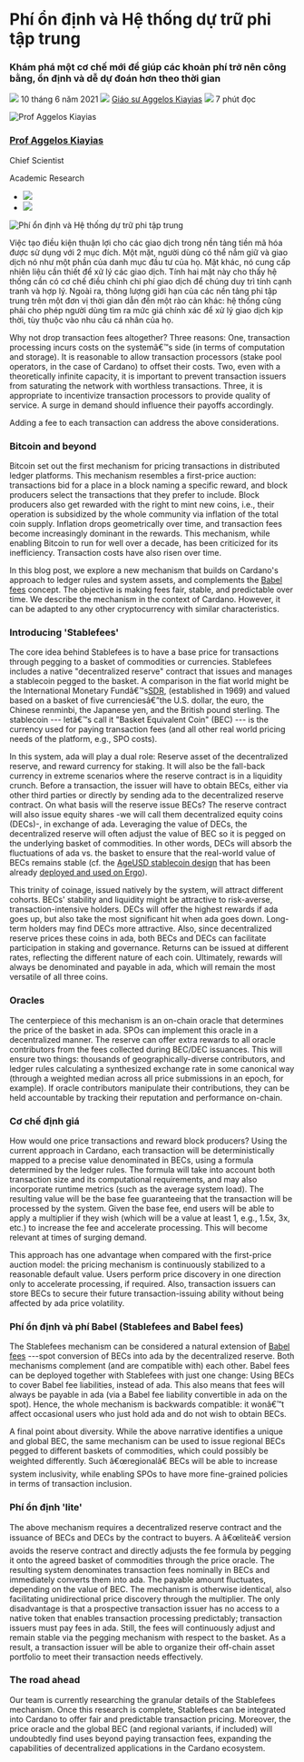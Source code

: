 # Phí ổn định và Hệ thống dự trữ phi tập trung

### **Khám phá một cơ chế mới để giúp các khoản phí trở nên công bằng, ổn định và dễ dự đoán hơn theo thời gian**

![](img/2021-06-10-stablefees-and-the-decentralized-reserve-system.002.png) 10 tháng 6 năm 2021 ![](img/2021-06-10-stablefees-and-the-decentralized-reserve-system.002.png) [Giáo sư Aggelos Kiayias](tmp//en/blog/authors/aggelos-kiayias/page-1/) ![](img/2021-06-10-stablefees-and-the-decentralized-reserve-system.003.png) 7 phút đọc

![Prof Aggelos Kiayias](img/2021-06-10-stablefees-and-the-decentralized-reserve-system.004.png)[](tmp//en/blog/authors/aggelos-kiayias/page-1/)

### [**Prof Aggelos Kiayias**](tmp//en/blog/authors/aggelos-kiayias/page-1/)

Chief Scientist

Academic Research

- ![](img/2021-06-10-stablefees-and-the-decentralized-reserve-system.005.png)[](mailto:aggelos.kiayias@iohk.io "Email")
- ![](img/2021-06-10-stablefees-and-the-decentralized-reserve-system.006.png)[](tmp///www.youtube.com/watch?v=nB6eDbnkAk8 "YouTube")

![Phí ổn định và Hệ thống dự trữ phi tập trung](img/2021-06-10-stablefees-and-the-decentralized-reserve-system.007.jpeg)

Việc tạo điều kiện thuận lợi cho các giao dịch trong nền tảng tiền mã hóa được sử dụng với 2 mục đích. Một mặt, người dùng có thể nắm giữ và giao dịch nó như một phần của danh mục đầu tư của họ. Mặt khác, nó cung cấp nhiên liệu cần thiết để xử lý các giao dịch. Tính hai mặt này cho thấy hệ thống cần có cơ chế điều chỉnh chi phí giao dịch để chúng duy trì tính cạnh tranh và hợp lý. Ngoài ra, thông lượng giới hạn của các nền tảng phi tập trung trên một đơn vị thời gian dẫn đến một rào cản khác: hệ thống cũng phải cho phép người dùng tìm ra mức giá chính xác để xử lý giao dịch kịp thời, tùy thuộc vào nhu cầu cá nhân của họ.

Why not drop transaction fees altogether? Three reasons: One, transaction processing incurs costs on the systemâ€™s side (in terms of computation and storage). It is reasonable to allow transaction processors (stake pool operators, in the case of Cardano) to offset their costs. Two, even with a theoretically infinite capacity, it is important to prevent transaction issuers from saturating the network with worthless transactions. Three, it is appropriate to incentivize transaction processors to provide quality of service. A surge in demand should influence their payoffs accordingly.

Adding a fee to each transaction can address the above considerations.

### **Bitcoin and beyond**

Bitcoin set out the first mechanism for pricing transactions in distributed ledger platforms. This mechanism resembles a first-price auction: transactions bid for a place in a block naming a specific reward, and block producers select the transactions that they prefer to include. Block producers also get rewarded with the right to mint new coins, i.e., their operation is subsidized by the whole community via inflation of the total coin supply. Inflation drops geometrically over time, and transaction fees become increasingly dominant in the rewards. This mechanism, while enabling Bitcoin to run for well over a decade, has been criticized for its inefficiency. Transaction costs have also risen over time.

In this blog post, we explore a new mechanism that builds on Cardano's approach to ledger rules and system assets, and complements the [Babel fees](https://iohk.io/en/blog/posts/2021/02/25/babel-fees/) concept. The objective is making fees fair, stable, and predictable over time. We describe the mechanism in the context of Cardano. However, it can be adapted to any other cryptocurrency with similar characteristics.

### **Introducing 'Stablefees'**

The core idea behind Stablefees is to have a base price for transactions through pegging to a basket of commodities or currencies. Stablefees includes a native "decentralized reserve" contract that issues and manages a stablecoin pegged to the basket. A comparison in the fiat world might be the International Monetary Fundâ€™s[SDR](https://www.imf.org/en/About/Factsheets/Sheets/2016/08/01/14/51/Special-Drawing-Right-SDR), (established in 1969) and valued based on a basket of five currenciesâ€”the U.S. dollar, the euro, the Chinese renminbi, the Japanese yen, and the British pound sterling. The stablecoin --- letâ€™s call it "Basket Equivalent Coin" (BEC) --- is the currency used for paying transaction fees (and all other real world pricing needs of the platform, e.g., SPO costs).

In this system, ada will play a dual role: Reserve asset of the decentralized reserve, and reward currency for staking. It will also be the fall-back currency in extreme scenarios where the reserve contract is in a liquidity crunch. Before a transaction, the issuer will have to obtain BECs, either via other third parties or directly by sending ada to the decentralized reserve contract. On what basis will the reserve issue BECs? The reserve contract will also issue equity shares -we will call them decentralized equity coins (DECs)-, in exchange of ada. Leveraging the value of DECs, the decentralized reserve will often adjust the value of BEC so it is pegged on the underlying basket of commodities. In other words, DECs will absorb the fluctuations of ada vs. the basket to ensure that the real-world value of BECs remains stable (cf. the [AgeUSD stablecoin design](https://github.com/Emurgo/age-usd) that has been already [deployed and used on Ergo](https://sigmausd.io/#/)).

This trinity of coinage, issued natively by the system, will attract different cohorts. BECs' stability and liquidity might be attractive to risk-averse, transaction-intensive holders. DECs will offer the highest rewards if ada goes up, but also take the most significant hit when ada goes down. Long-term holders may find DECs more attractive. Also, since decentralized reserve prices these coins in ada, both BECs and DECs can facilitate participation in staking and governance. Returns can be issued at different rates, reflecting the different nature of each coin. Ultimately, rewards will always be denominated and payable in ada, which will remain the most versatile of all three coins.

### **Oracles**

The centerpiece of this mechanism is an on-chain oracle that determines the price of the basket in ada. SPOs can implement this oracle in a decentralized manner. The reserve can offer extra rewards to all oracle contributors from the fees collected during BEC/DEC issuances. This will ensure two things: thousands of geographically-diverse contributors, and ledger rules calculating a synthesized exchange rate in some canonical way (through a weighted median across all price submissions in an epoch, for example). If oracle contributors manipulate their contributions, they can be held accountable by tracking their reputation and performance on-chain.

### **Cơ chế định giá**

How would one price transactions and reward block producers? Using the current approach in Cardano, each transaction will be deterministically mapped to a precise value denominated in BECs, using a formula determined by the ledger rules. The formula will take into account both transaction size and its computational requirements, and may also incorporate runtime metrics (such as the average system load). The resulting value will be the base fee guaranteeing that the transaction will be processed by the system. Given the base fee, end users will be able to apply a multiplier if they wish (which will be a value at least 1, e.g., 1.5x, 3x, etc.) to increase the fee and accelerate processing. This will become relevant at times of surging demand.

This approach has one advantage when compared with the first-price auction model: the pricing mechanism is continuously stabilized to a reasonable default value. Users perform price discovery in one direction only to accelerate processing, if required. Also, transaction issuers can store BECs to secure their future transaction-issuing ability without being affected by ada price volatility.

### **Phí ổn định và phí Babel (Stablefees and Babel fees)**

The Stablefees mechanism can be considered a natural extension of [Babel fees](https://iohk.io/en/blog/posts/2021/02/25/babel-fees/) ---spot conversion of BECs into ada by the decentralized reserve. Both mechanisms complement (and are compatible with) each other. Babel fees can be deployed together with Stablefees with just one change: Using BECs to cover Babel fee liabilities, instead of ada. This also means that fees will always be payable in ada (via a Babel fee liability convertible in ada on the spot). Hence, the whole mechanism is backwards compatible: it wonâ€™t affect occasional users who just hold ada and do not wish to obtain BECs.

A final point about diversity. While the above narrative identifies a unique and global BEC, the same mechanism can be used to issue regional BECs pegged to different baskets of commodities, which could possibly be weighted differently. Such â€œregionalâ€ BECs will be able to increase system inclusivity, while enabling SPOs to have more fine-grained policies in terms of transaction inclusion.

### **Phí ổn định 'lite'**

The above mechanism requires a decentralized reserve contract and the issuance of BECs and DECs by the contract to buyers. A â€œliteâ€ version avoids the reserve contract and directly adjusts the fee formula by pegging it onto the agreed basket of commodities through the price oracle. The resulting system denominates transaction fees nominally in BECs and immediately converts them into ada. The payable amount fluctuates, depending on the value of BEC. The mechanism is otherwise identical, also facilitating unidirectional price discovery through the multiplier. The only disadvantage is that a prospective transaction issuer has no access to a native token that enables transaction processing predictably; transaction issuers must pay fees in ada. Still, the fees will continuously adjust and remain stable via the pegging mechanism with respect to the basket. As a result, a transaction issuer will be able to organize their off-chain asset portfolio to meet their transaction needs effectively.

### **The road ahead**

Our team is currently researching the granular details of the Stablefees mechanism. Once this research is complete, Stablefees can be integrated into Cardano to offer fair and predictable transaction pricing. Moreover, the price oracle and the global BEC (and regional variants, if included) will undoubtedly find uses beyond paying transaction fees, expanding the capabilities of decentralized applications in the Cardano ecosystem.
